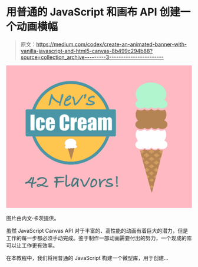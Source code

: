 # 用普通的 JavaScript 和画布 API 创建一个动画横幅

> 原文：<https://medium.com/codex/create-an-animated-banner-with-vanilla-javascript-and-html5-canvas-8b499c294b88?source=collection_archive---------3----------------------->

![](img/ae0a6cd559abc91c4a48f7f149c8b1aa.png)

图片由内文·卡茨提供。

虽然 JavaScript Canvas API 对于丰富的、高性能的动画有着巨大的潜力，但是工作的每一步都必须手动完成。鉴于制作一部动画需要付出的努力，一个现成的库可以让工作更有效率。

在本教程中，我们将用普通的 JavaScript 构建一个微型库，用于创建…